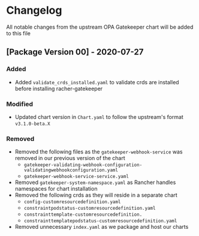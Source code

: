 # Changelog
All notable changes from the upstream OPA Gatekeeper chart will be added to this file

## [Package Version 00] - 2020-07-27
### Added
- Added `validate_crds_installed.yaml` to validate crds are installed before installing racher-gatekeeper

### Modified
- Updated chart version in `Chart.yaml` to follow the upstream's format `v3.1.0-beta.X`

### Removed
- Removed the following files as the `gatekeeper-webhook-service` was removed in our previous version of the chart
    - `gatekeeper-validating-webhook-configuration-validatingwebhookconfiguration.yaml`
    - `gatekeeper-webhook-service-service.yaml`
- Removed `gatekeeper-system-namespace.yaml` as Rancher handles namespaces for chart installation
- Removed the following crds as they will reside in a separate chart
    - `config-customresourcedefinition.yaml`                                          
    - `constraintpodstatus-customresourcedefinition.yaml`                             
    - `constrainttemplate-customresourcedefinition.`                              
    - `constrainttemplatepodstatus-customresourcedefinition.yaml`
- Removed unnecessary `index.yaml` as we package and host our charts
